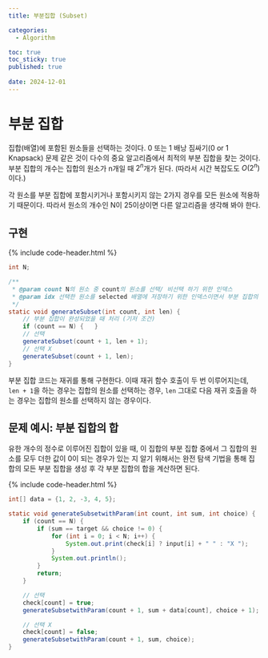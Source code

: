 ```yaml
---
title: 부분집합 (Subset)

categories:
  - Algorithm

toc: true
toc_sticky: true
published: true
 
date: 2024-12-01
---
```


# 부분 집합

집합(배열)에 포함된 원소들을 선택하는 것이다. 0 또는 1 배낭 짐싸기(0 or 1 Knapsack) 문제 같은 것이 다수의 중요 알고리즘에서 최적의 부분 집합을 찾는 것이다. 부분 집합의 개수는 집합의 원소가 n개일 때 $2^n$개가 된다. (따라서 시간 복잡도도 $O(2^n)$이다.)

각 원소를 부분 집합에 포함시키거나 포함시키지 않는 2가지 경우를 모든 원소에 적용하기 때문이다. 따라서 원소의 개수인 N이 25이상이면 다른 알고리즘을 생각해 봐야 한다.

## 구현

{% include code-header.html %}
```java
int N;

/**
 * @param count N의 원소 중 count의 원소를 선택/ 비선택 하기 위한 인덱스
 * @param idx 선택한 원소를 selected 배열에 저장하기 위한 인덱스이면서 부분 집합의 개수
 */
static void generateSubset(int count, int len) {
    // 부분 집합이 완성되었을 때 처리 (기저 조건)
    if (count == N) {	}
    // 선택
    generateSubset(count + 1, len + 1);
    // 선택 X
    generateSubset(count + 1, len);
}
```

부분 집합 코드는 재귀를 통해 구현한다. 이때 재귀 함수 호출이 두 번 이루어지는데, `len + 1`을 하는 경우는 집합의 원소를 선택하는 경우, `len` 그대로 다음 재귀 호출을 하는 경우는 집합의 원소를 선택하지 않는 경우이다.

## 문제 예시: 부분 집합의 합

유한 개수의 정수로 이루어진 집합이 있을 때, 이 집합의 부분 집합 중에서 그 집합의 원소를 모두 더한 값이 0이 되는 경우가 있는 지 알기 위해서는 완전 탐색 기법을 통해 집합의 모든 부분 집합을 생성 후 각 부분 집합의 합을 계산하면 된다.

{% include code-header.html %}
```java
int[] data = {1, 2, -3, 4, 5};

static void generateSubsetwithParam(int count, int sum, int choice) {
    if (count == N) {
        if (sum == target && choice != 0) {
            for (int i = 0; i < N; i++) {
                System.out.print(check[i] ? input[i] + " " : "X ");
            }
            System.out.println();
        }
        return;
    }

    // 선택
    check[count] = true;
    generateSubsetwithParam(count + 1, sum + data[count], choice + 1);

    // 선택 X
    check[count] = false;
    generateSubsetwithParam(count + 1, sum, choice);
}
```
